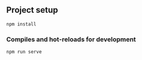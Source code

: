 # 

## Project setup
```
npm install
```

### Compiles and hot-reloads for development
```
npm run serve
```



